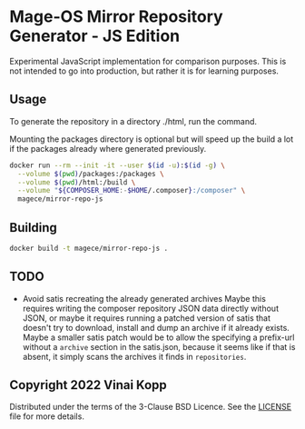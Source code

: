 # Mage-OS Mirror Repository Generator - JS Edition

Experimental JavaScript implementation for comparison purposes.
This is not intended to go into production, but rather it is for learning purposes.

## Usage

To generate the repository in a directory ./html, run the command.

Mounting the packages directory is optional but will speed up the build a lot if the packages already where generated previously.

```bash
docker run --rm --init -it --user $(id -u):$(id -g) \
  --volume $(pwd)/packages:/packages \
  --volume $(pwd)/html:/build \
  --volume "${COMPOSER_HOME:-$HOME/.composer}:/composer" \
  magece/mirror-repo-js
```

## Building

```bash
docker build -t magece/mirror-repo-js .
```

## TODO

* Avoid satis recreating the already generated archives
  Maybe this requires writing the composer repository JSON data directly without JSON, or maybe it requires
  running a patched version of satis that doesn't try to download, install and dump an archive if it already exists.
  Maybe a smaller satis patch would be to allow the specifying a prefix-url without a `archive` section in the satis.json,
  because it seems like if that is absent, it simply scans the archives it finds in `repositories`.


## Copyright 2022 Vinai Kopp

Distributed under the terms of the 3-Clause BSD Licence.
See the [LICENSE](LICENSE) file for more details.